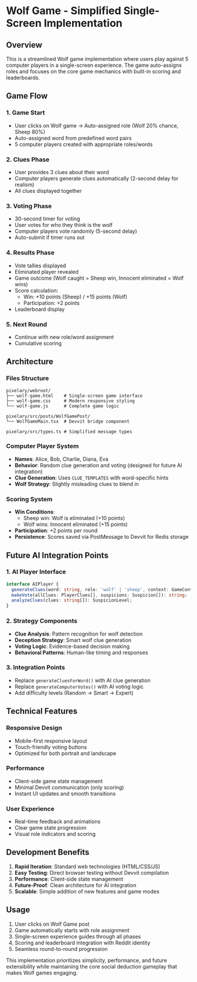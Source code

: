 # Wolf Game - Simplified Single-Screen Implementation

## Overview

This is a streamlined Wolf game implementation where users play against 5 computer players in a single-screen experience. The game auto-assigns roles and focuses on the core game mechanics with built-in scoring and leaderboards.

## Game Flow

### 1. **Game Start**
- User clicks on Wolf game → Auto-assigned role (Wolf 20% chance, Sheep 80%)
- Auto-assigned word from predefined word pairs
- 5 computer players created with appropriate roles/words

### 2. **Clues Phase**
- User provides 3 clues about their word
- Computer players generate clues automatically (2-second delay for realism)
- All clues displayed together

### 3. **Voting Phase**
- 30-second timer for voting
- User votes for who they think is the wolf
- Computer players vote randomly (5-second delay)
- Auto-submit if timer runs out

### 4. **Results Phase**
- Vote tallies displayed
- Eliminated player revealed
- Game outcome (Wolf caught = Sheep win, Innocent eliminated = Wolf wins)
- Score calculation:
  - Win: +10 points (Sheep) / +15 points (Wolf)
  - Participation: +2 points
- Leaderboard display

### 5. **Next Round**
- Continue with new role/word assignment
- Cumulative scoring

## Architecture

### Files Structure
```
pixelary/webroot/
├── wolf-game.html    # Single-screen game interface
├── wolf-game.css     # Modern responsive styling
└── wolf-game.js      # Complete game logic

pixelary/src/posts/WolfGamePost/
└── WolfGameMain.tsx  # Devvit bridge component

pixelary/src/types.ts # Simplified message types
```

### Computer Player System
- **Names**: Alice, Bob, Charlie, Diana, Eva
- **Behavior**: Random clue generation and voting (designed for future AI integration)
- **Clue Generation**: Uses `CLUE_TEMPLATES` with word-specific hints
- **Wolf Strategy**: Slightly misleading clues to blend in

### Scoring System
- **Win Conditions**:
  - Sheep win: Wolf is eliminated (+10 points)
  - Wolf wins: Innocent eliminated (+15 points)
- **Participation**: +2 points per round
- **Persistence**: Scores saved via PostMessage to Devvit for Redis storage

## Future AI Integration Points

### 1. **AI Player Interface**
```typescript
interface AIPlayer {
  generateClues(word: string, role: 'wolf' | 'sheep', context: GameContext): string[];
  makeVote(allClues: PlayerClues[], suspicions: Suspicion[]): string;
  analyzeClues(clues: string[]): SuspicionLevel;
}
```

### 2. **Strategy Components**
- **Clue Analysis**: Pattern recognition for wolf detection
- **Deception Strategy**: Smart wolf clue generation
- **Voting Logic**: Evidence-based decision making
- **Behavioral Patterns**: Human-like timing and responses

### 3. **Integration Points**
- Replace `generateCluesForWord()` with AI clue generation
- Replace `generateComputerVotes()` with AI voting logic
- Add difficulty levels (Random → Smart → Expert)

## Technical Features

### Responsive Design
- Mobile-first responsive layout
- Touch-friendly voting buttons
- Optimized for both portrait and landscape

### Performance
- Client-side game state management
- Minimal Devvit communication (only scoring)
- Instant UI updates and smooth transitions

### User Experience
- Real-time feedback and animations
- Clear game state progression
- Visual role indicators and scoring

## Development Benefits

1. **Rapid Iteration**: Standard web technologies (HTML/CSS/JS)
2. **Easy Testing**: Direct browser testing without Devvit compilation
3. **Performance**: Client-side state management
4. **Future-Proof**: Clean architecture for AI integration
5. **Scalable**: Simple addition of new features and game modes

## Usage

1. User clicks on Wolf Game post
2. Game automatically starts with role assignment
3. Single-screen experience guides through all phases
4. Scoring and leaderboard integration with Reddit identity
5. Seamless round-to-round progression

This implementation prioritizes simplicity, performance, and future extensibility while maintaining the core social deduction gameplay that makes Wolf games engaging. 